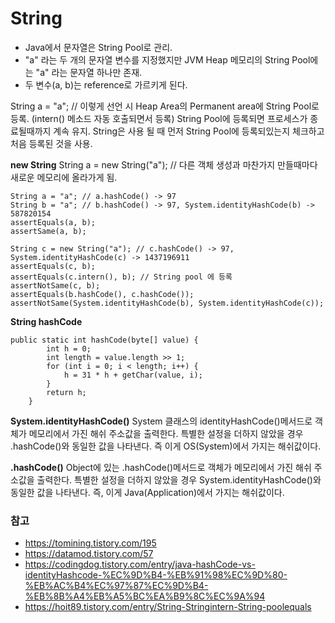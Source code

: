 # String 

* Java에서 문자열은 String Pool로 관리. 
* "a" 라는 두 개의 문자열 변수를 지정했지만 JVM Heap 메모리의 String Pool에는 "a" 라는 문자열 하나만 존재. 
* 두 변수(a, b)는 reference로 가르키게 된다.

String a = "a"; // 이렇게 선언 시 Heap Area의 Permanent area에 String Pool로 등록. (intern() 메소드 자동 호출되면서 등록)
String Pool에 등록되면 프로세스가 종료될때까지 계속 유지.
String은 사용 될 때 먼저 String Pool에 등록되있는지 체크하고 처음 등록된 것을 사용.

**new String**
String a = new String("a"); // 다른 객체 생성과 마찬가지 만들때마다 새로운 메모리에 올라가게 됨.

```
String a = "a"; // a.hashCode() -> 97
String b = "a"; // b.hashCode() -> 97, System.identityHashCode(b) -> 587820154
assertEquals(a, b);
assertSame(a, b);

String c = new String("a"); // c.hashCode() -> 97, System.identityHashCode(c) -> 1437196911
assertEquals(c, b);
assertEquals(c.intern(), b); // String pool 에 등록
assertNotSame(c, b);
assertEquals(b.hashCode(), c.hashCode());
assertNotSame(System.identityHashCode(b), System.identityHashCode(c));
```

**String hashCode**
```
public static int hashCode(byte[] value) {
        int h = 0;
        int length = value.length >> 1;
        for (int i = 0; i < length; i++) {
            h = 31 * h + getChar(value, i);
        }
        return h;
    }
```

**System.identityHashCode()**
System 클래스의 identityHashCode()메서드로 객체가 메모리에서 가진 해쉬 주소값을 출력한다. 특별한 설정을 더하지 않았을 경우 .hashCode()와 동일한 값을 나타낸다.
즉 이게 OS(System)에서 가지는 해쉬값이다.

**.hashCode()**
Object에 있는 .hashCode()메서드로 객체가 메모리에서 가진 해쉬 주소값을 출력한다. 특별한 설정을 더하지 않았을 경우 System.identityHashCode()와 동일한 값을 나타낸다.
즉, 이게 Java(Application)에서 가지는 해쉬값이다.

### 참고
* https://tomining.tistory.com/195
* https://datamod.tistory.com/57
* https://codingdog.tistory.com/entry/java-hashCode-vs-identityHashcode-%EC%9D%B4-%EB%91%98%EC%9D%80-%EB%AC%B4%EC%97%87%EC%9D%B4-%EB%8B%A4%EB%A5%BC%EA%B9%8C%EC%9A%94
* https://hoit89.tistory.com/entry/String-Stringintern-String-poolequals
